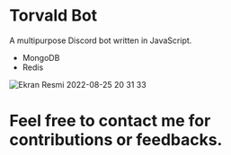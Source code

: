 # Torvald Bot
A multipurpose Discord bot written in JavaScript.

* MongoDB
* Redis

![Ekran Resmi 2022-08-25 20 31 33](https://user-images.githubusercontent.com/90466553/186731603-9d3f31be-3f02-4897-bc72-7317a134eae6.png)



# Feel free to contact me for contributions or feedbacks.
